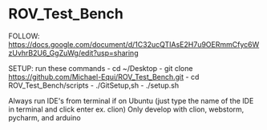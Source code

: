 # ROV_Test_Bench

FOLLOW:
  https://docs.google.com/document/d/1C32ucQTIAsE2H7u9OERmmCfyc6WzUvhrB2U6_GgZuWg/edit?usp=sharing

SETUP:
  run these commands
    - cd ~/Desktop
    - git clone https://github.com/Michael-Equi/ROV_Test_Bench.git
    - cd ROV_Test_Bench/scripts
    - ./GitSetup,sh
    - ./setup.sh
    
Always run IDE's from terminal if on Ubuntu (just type the name of the IDE in terminal and click enter ex. clion)
Only develop with clion, webstorm, pycharm, and arduino 
    
